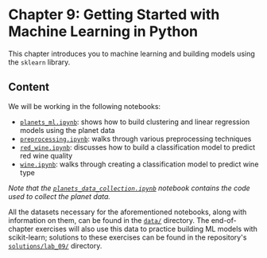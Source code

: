 # Chapter 9: Getting Started with Machine Learning in Python

This chapter introduces you to machine learning and building models using the `sklearn` library.

## Content

We will be working in the following notebooks:

- [`planets_ml.ipynb`](./planets_ml.ipynb): shows how to build clustering and linear regression models using the planet data
- [`preprocessing.ipynb`](./preprocessing.ipynb): walks through various preprocessing techniques
- [`red_wine.ipynb`](./red_wine.ipynb): discusses how to build a classification model to predict red wine quality
- [`wine.ipynb`](./wine.ipynb): walks through creating a classification model to predict wine type

*Note that the [`planets_data_collection.ipynb`](./planets_data_collection.ipynb) notebook contains the code used to collect the planet data.*

All the datasets necessary for the aforementioned notebooks, along with information on them, can be found in the [`data/`](./data) directory. The end-of-chapter exercises will also use this data to practice building ML models with scikit-learn; solutions to these exercises can be found in the repository's [`solutions/lab_09/`](../solutions/lab_09) directory.

